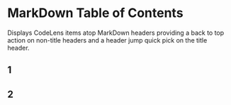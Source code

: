 # MarkDown Table of Contents

Displays CodeLens items atop MarkDown headers providing a back to top action on non-title headers and a header jump quick pick on the title header.

## 1

## 2
